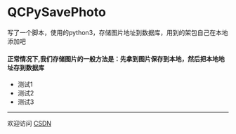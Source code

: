 # QCPySavePhoto
写了一个脚本，使用的python3，存储图片地址到数据库，用到的架包自己在本地添加吧

#### 正常情况下,我们存储图片的一般方法是：先拿到图片保存到本地，然后把本地地址存到数据库

* 测试1
* 测试2
* 测试3
---
欢迎访问
[CSDN](https://blog.csdn.net/dangbai01_)
